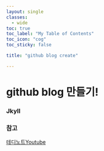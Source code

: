 ```yaml
---
layout: single
classes:
  - wide
toc: true
toc_label: "My Table of Contents"
toc_icon: "cog"
toc_sticky: false

title: "github blog create"

---
```


# github blog 만들기!

### Jkyll

### 참고
[테디노트Youtube](https://www.youtube.com/watch?v=ACzFIAOsfpM&t=395s)


